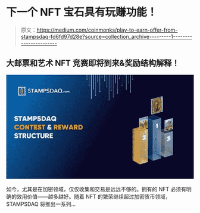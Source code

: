 # 下一个 NFT 宝石具有玩赚功能！

> 原文：<https://medium.com/coinmonks/play-to-earn-offer-from-stampsdaq-fd6fd97d28e?source=collection_archive---------1----------------------->

## 大邮票和艺术 NFT 竞赛即将到来&奖励结构解释！

![](img/ec83ca8adb0fa47a26c6b7b5c45542ae.png)

如今，尤其是在加密领域，仅仅收集和交易是远远不够的。拥有的 NFT 必须有明确的效用价值——越多越好。随着 NFT 的繁荣继续超过加密货币领域，STAMPSDAQ 将推出一系列…